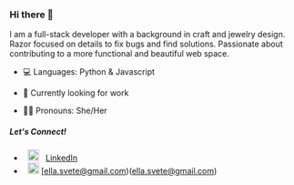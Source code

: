 ### Hi there 👋 

I am a full-stack developer with a background in craft and jewelry design. Razor focused on details to fix bugs and find solutions. Passionate about contributing to a more functional and beautiful web space.

- 💻 Languages: Python & Javascript

- 🌱 Currently looking for work 

- 🏳️‍🌈 Pronouns: She/Her

##### Let's Connect!

  - &nbsp; <img src="assets/linkedin.png" width=20/> &nbsp;&nbsp;[LinkedIn](https://www.linkedin.com/in/ellasvete/) 
  - &nbsp; <img src="assets/gmail.png" width=20/> [ella.svete@gmail.com)(ella.svete@gmail.com)


<!--
**EllaSvete/EllaSvete** is a ✨ _special_ ✨ repository because its `README.md` (this file) appears on your GitHub profile.

Here are some ideas to get you started:

- 🔭 I’m currently working on ...
- 🌱 I’m currently learning ...
- 👯 I’m looking to collaborate on ...
- 🤔 I’m looking for help with ...
- 💬 Ask me about ...
- 📫 How to reach me: ...
- 😄 Pronouns: ...
- ⚡ Fun fact: ...
-->
